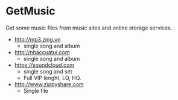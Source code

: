 GetMusic
========

Get some music files from music sites and online storage services.
 + http://mp3.zing.vn
    - single song and album
 + http://nhaccuatui.com
    - single song and album
 + https://soundcloud.com
    - single song and set
    - Full VIP lenght, LQ, HQ.
  + http://www.zippyshare.com
    - Single file
